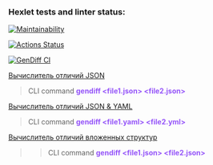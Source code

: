 ### Hexlet tests and linter status:

[![Maintainability](https://api.codeclimate.com/v1/badges/e6187ec6a2658be0d04b/maintainability)](https://codeclimate.com/github/ruslanmust/frontend-project-lvl2/maintainability)

[![Actions Status](https://github.com/ruslanmust/frontend-project-lvl2/workflows/hexlet-check/badge.svg)](https://github.com/ruslanmust/frontend-project-lvl2/actions)

[![GenDiff CI](https://github.com/ruslanmust/frontend-project-lvl2/actions/workflows/my_actions.yml/badge.svg)](https://github.com/ruslanmust/frontend-project-lvl2/actions)

[Вычислитель отличий JSON](https://asciinema.org/a/FnldQwDEXqnlOIRBJbR5CSiLZ) 
>CLI command <span style = "color: #9555F9">**gendiff <file1.json> <file2.json>**<span>

[Вычислитель отличий JSON & YAML](https://asciinema.org/a/NmojJEFpWBs94WZcURj4MucZI)
>CLI command <span style = "color: #9555F9">**gendiff <file1.yaml> <file2.yml>**<span>

[Вычислитель отличий вложенных структур](https://asciinema.org/a/cXlm2THvwgnp2ALYkypagMKO2)
>>CLI command <span style = "color: #9555F9">**gendiff <file1.json> <file2.json>**<span>